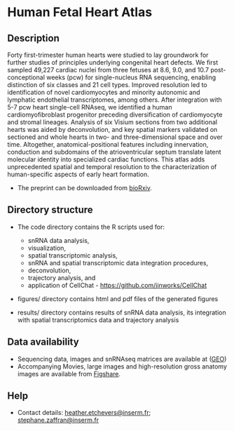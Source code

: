 # Human Fetal Heart Atlas

## Description
Forty first-trimester human hearts were studied to lay groundwork for further studies of principles underlying congenital heart defects.
We first sampled 49,227 cardiac nuclei from three fetuses at 8.6, 9.0, and 10.7 post-conceptional weeks (pcw) for single-nucleus RNA
sequencing, enabling distinction of six classes and 21 cell types. Improved resolution led to identification of novel cardiomyocytes
and minority autonomic and lymphatic endothelial transcriptomes, among others. After integration with 5-7 pcw heart single-cell RNAseq,
we identified a human cardiomyofibroblast progenitor preceding diversification of cardiomyocyte and stromal lineages. Analysis of six
Visium sections from two additional hearts was aided by deconvolution, and key spatial markers validated on sectioned and whole hearts
in two- and three-dimensional space and over time. Altogether, anatomical-positional features including innervation, conduction and
subdomains of the atrioventricular septum translate latent molecular identity into specialized cardiac functions. This atlas adds
unprecedented spatial and temporal resolution to the characterization of human-specific aspects of early heart formation.

+ The preprint can be downloaded from [bioRxiv](https://www.biorxiv.org/content/10.1101/2024.11.21.624698v1).


## Directory structure
* The code directory contains the R scripts used for:
   + snRNA data analysis,
   + visualization,
   + spatial transcriptomic analysis,
   + snRNA and spatial transcriptomic data integration procedures,
   + deconvolution, 
   + trajectory analysis, and
   + application of CellChat - https://github.com/jinworks/CellChat
   
  
* figures/ directory contains html and pdf files of the generated figures 

* results/ directory contains results of snRNA data analysis, its integration with spatial transcriptomics data and trajectory analysis  


## Data availability

* Sequencing data, images and snRNAseq matrices are available at ([GEO](https://www.ncbi.nlm.nih.gov/geo/query/acc.cgi?acc=GSE283967))
* Accompanying Movies, large images and high-resolution gross anatomy images are available from [Figshare](https://figshare.com/projects/Multi-modal_refinement_of_the_human_heart_atlas_during_the_first_gestational_trimester/213151).


## Help

* Contact details: heather.etchevers@inserm.fr; stephane.zaffran@inserm.fr
